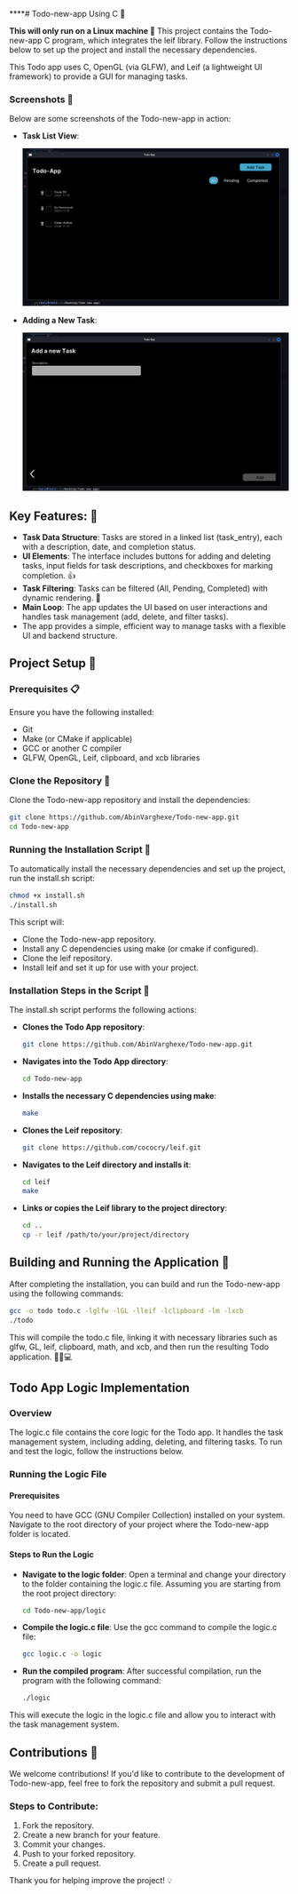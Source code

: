 ****# Todo-new-app Using C 🚀

****This will only run on a Linux machine 🐧****
This project contains the Todo-new-app C program, which integrates the leif library. Follow the instructions below to set up the project and install the necessary dependencies.

This Todo app uses C, OpenGL (via GLFW), and Leif (a lightweight UI framework) to provide a GUI for managing tasks.

### Screenshots 📸

Below are some screenshots of the Todo-new-app in action:

- **Task List View**:

  ![1731266201874](images/1731266201874.png)
- **Adding a New Task**:

  ![1731266080148](images/1731266080148.png)

## Key Features: 🌟

- **Task Data Structure**: Tasks are stored in a linked list (task_entry), each with a description, date, and completion status.
- **UI Elements**: The interface includes buttons for adding and deleting tasks, input fields for task descriptions, and checkboxes for marking completion. 👍
- **Task Filtering**: Tasks can be filtered (All, Pending, Completed) with dynamic rendering. 🔄
- **Main Loop**: The app updates the UI based on user interactions and handles task management (add, delete, and filter tasks).
- The app provides a simple, efficient way to manage tasks with a flexible UI and backend structure.

## Project Setup 🔧

### Prerequisites 📋

Ensure you have the following installed:

- Git
- Make (or CMake if applicable)
- GCC or another C compiler
- GLFW, OpenGL, Leif, clipboard, and xcb libraries

### Clone the Repository 📂

Clone the Todo-new-app repository and install the dependencies:

```bash
git clone https://github.com/AbinVarghexe/Todo-new-app.git
cd Todo-new-app
```

### Running the Installation Script 🚦

To automatically install the necessary dependencies and set up the project, run the install.sh script:

```bash
chmod +x install.sh
./install.sh
```

This script will:

- Clone the Todo-new-app repository.
- Install any C dependencies using make (or cmake if configured).
- Clone the leif repository.
- Install leif and set it up for use with your project.

### Installation Steps in the Script 📜

The install.sh script performs the following actions:

- **Clones the Todo App repository**:

  ```bash
  git clone https://github.com/AbinVarghexe/Todo-new-app.git
  ```
- **Navigates into the Todo App directory**:

  ```bash
  cd Todo-new-app
  ```
- **Installs the necessary C dependencies using make**:

  ```bash
  make
  ```
- **Clones the Leif repository**:

  ```bash
  git clone https://github.com/cococry/leif.git
  ```
- **Navigates to the Leif directory and installs it**:

  ```bash
  cd leif
  make
  ```
- **Links or copies the Leif library to the project directory**:

  ```bash
  cd ..
  cp -r leif /path/to/your/project/directory
  ```

## Building and Running the Application 🚀

After completing the installation, you can build and run the Todo-new-app using the following commands:

```bash
gcc -o todo todo.c -lglfw -lGL -lleif -lclipboard -lm -lxcb
./todo
```

This will compile the todo.c file, linking it with necessary libraries such as glfw, GL, leif, clipboard, math, and xcb, and then run the resulting Todo application. 🏃‍♂️💻

## Todo App Logic Implementation

### Overview

The logic.c file contains the core logic for the Todo app. It handles the task management system, including adding, deleting, and filtering tasks. To run and test the logic, follow the instructions below.

### Running the Logic File

#### Prerequisites

You need to have GCC (GNU Compiler Collection) installed on your system.
Navigate to the root directory of your project where the Todo-new-app folder is located.

#### Steps to Run the Logic

- **Navigate to the logic folder**:
  Open a terminal and change your directory to the folder containing the logic.c file. Assuming you are starting from the root project directory:

  ```bash
  cd Todo-new-app/logic
  ```
- **Compile the logic.c file**:
  Use the gcc command to compile the logic.c file:

  ```bash
  gcc logic.c -o logic
  ```
- **Run the compiled program**:
  After successful compilation, run the program with the following command:

  ```bash
  ./logic
  ```

This will execute the logic in the logic.c file and allow you to interact with the task management system.

## Contributions 🙌

We welcome contributions! If you'd like to contribute to the development of Todo-new-app, feel free to fork the repository and submit a pull request.

### Steps to Contribute:

1. Fork the repository.
2. Create a new branch for your feature.
3. Commit your changes.
4. Push to your forked repository.
5. Create a pull request.

Thank you for helping improve the project! 💡
